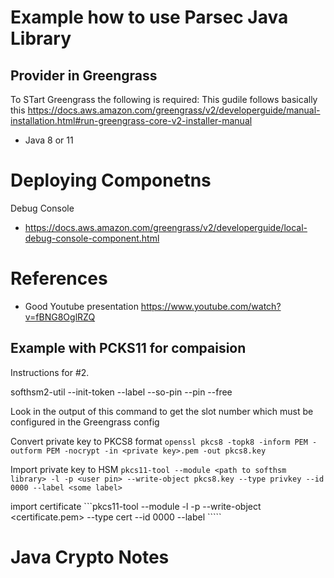 # Example how to use Parsec Java Library

## Provider in Greengrass

To STart Greengrass the following is required:
This gudile follows basically this
https://docs.aws.amazon.com/greengrass/v2/developerguide/manual-installation.html#run-greengrass-core-v2-installer-manual


- Java 8 or 11



# Deploying Componetns

Debug Console
 - https://docs.aws.amazon.com/greengrass/v2/developerguide/local-debug-console-component.html

# References

- Good Youtube presentation https://www.youtube.com/watch?v=fBNG8OglRZQ

## Example with PCKS11 for compaision 

Instructions for #2.

softhsm2-util --init-token --label <some label> --so-pin <some private pin> --pin <some user pin> --free

Look in the output of this command to get the slot number which must be configured in the Greengrass config

Convert private key to PKCS8 format
```openssl pkcs8 -topk8 -inform PEM -outform PEM -nocrypt -in <private key>.pem -out pkcs8.key```

Import private key to HSM
```pkcs11-tool --module <path to softhsm library> -l -p <user pin> --write-object pkcs8.key --type privkey --id 0000 --label <some label>```

import certificate
```pkcs11-tool --module <path to softhsm library> -l -p <user pin> --write-object <certificate.pem> --type cert --id 0000 --label <some label>`````

# Java Crypto Notes


